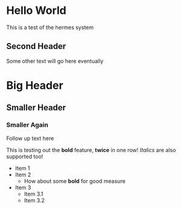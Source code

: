 # Hello World
This is a test of the hermes system

## Second Header
Some other text will go here eventually

# Big Header
## Smaller Header
### Smaller Again
Follow up text here

This is testing out the **bold** feature, **twice** in one row! *Italics* are also supported too!
- Item 1
- Item 2
    - How about some **bold** for good measure
- Item 3
    - Item 3.1
    - Item 3.2